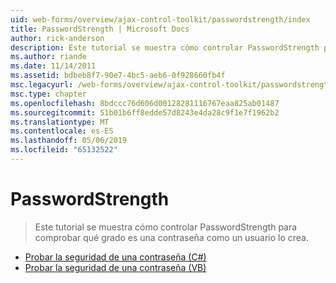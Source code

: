```yaml
---
uid: web-forms/overview/ajax-control-toolkit/passwordstrength/index
title: PasswordStrength | Microsoft Docs
author: rick-anderson
description: Este tutorial se muestra cómo controlar PasswordStrength para comprobar qué grado es una contraseña como un usuario lo crea.
ms.author: riande
ms.date: 11/14/2011
ms.assetid: bdbeb8f7-90e7-4bc5-aeb6-0f928660fb4f
msc.legacyurl: /web-forms/overview/ajax-control-toolkit/passwordstrength
msc.type: chapter
ms.openlocfilehash: 8bdccc76d606d00128281116767eaa825ab01487
ms.sourcegitcommit: 51b01b6ff8edde57d8243e4da28c9f1e7f1962b2
ms.translationtype: MT
ms.contentlocale: es-ES
ms.lasthandoff: 05/06/2019
ms.locfileid: "65132522"
---
```

# <a name="passwordstrength"></a>PasswordStrength

> Este tutorial se muestra cómo controlar PasswordStrength para comprobar qué grado es una contraseña como un usuario lo crea.

- [Probar la seguridad de una contraseña (C#)](testing-the-strength-of-a-password-cs.md)
- [Probar la seguridad de una contraseña (VB)](testing-the-strength-of-a-password-vb.md)
